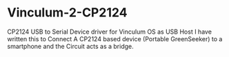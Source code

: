 Vinculum-2-CP2124
=================

CP2124 USB to Serial Device driver for Vinculum OS as USB Host
I have written this to Connect A CP2124 based device (Portable GreenSeeker) to a smartphone and the Circuit acts as a bridge.
